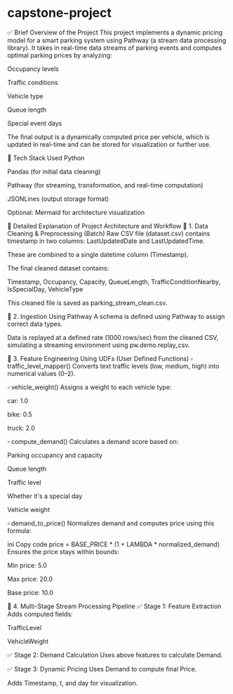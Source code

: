 # capstone-project
✅ Brief Overview of the Project
This project implements a dynamic pricing model for a smart parking system using Pathway (a stream data processing library). It takes in real-time data streams of parking events and computes optimal parking prices by analyzing:

Occupancy levels

Traffic conditions

Vehicle type

Queue length

Special event days

The final output is a dynamically computed price per vehicle, which is updated in real-time and can be stored for visualization or further use.

🔧 Tech Stack Used
Python

Pandas (for initial data cleaning)

Pathway (for streaming, transformation, and real-time computation)

JSONLines (output storage format)

Optional: Mermaid for architecture visualization

🧠 Detailed Explanation of Project Architecture and Workflow
🔹 1. Data Cleaning & Preprocessing (Batch)
Raw CSV file (dataset.csv) contains timestamp in two columns: LastUpdatedDate and LastUpdatedTime.

These are combined to a single datetime column (Timestamp).

The final cleaned dataset contains:

Timestamp, Occupancy, Capacity, QueueLength, TrafficConditionNearby, IsSpecialDay, VehicleType

This cleaned file is saved as parking_stream_clean.csv.

🔹 2. Ingestion Using Pathway
A schema is defined using Pathway to assign correct data types.

Data is replayed at a defined rate (1000 rows/sec) from the cleaned CSV, simulating a streaming environment using pw.demo.replay_csv.

🔹 3. Feature Engineering Using UDFs (User Defined Functions)
▫️ traffic_level_mapper()
Converts text traffic levels (low, medium, high) into numerical values (0–2).

▫️ vehicle_weight()
Assigns a weight to each vehicle type:

car: 1.0

bike: 0.5

truck: 2.0

▫️ compute_demand()
Calculates a demand score based on:

Parking occupancy and capacity

Queue length

Traffic level

Whether it's a special day

Vehicle weight

▫️ demand_to_price()
Normalizes demand and computes price using this formula:

ini
Copy code
price = BASE_PRICE * (1 + LAMBDA * normalized_demand)
Ensures the price stays within bounds:

Min price: 5.0

Max price: 20.0

Base price: 10.0

🔹 4. Multi-Stage Stream Processing Pipeline
✅ Stage 1: Feature Extraction
Adds computed fields:

TrafficLevel

VehicleWeight

✅ Stage 2: Demand Calculation
Uses above features to calculate Demand.

✅ Stage 3: Dynamic Pricing
Uses Demand to compute final Price.

Adds Timestamp, t, and day for visualization.
